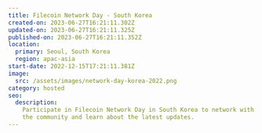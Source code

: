 ```yaml
---
title: Filecoin Network Day - South Korea
created-on: 2023-06-27T16:21:11.302Z
updated-on: 2023-06-27T16:21:11.325Z
published-on: 2023-06-27T16:21:11.352Z
location:
  primary: Seoul, South Korea
  region: apac-asia
start-date: 2022-12-15T17:21:11.381Z
image:
  src: /assets/images/network-day-korea-2022.png
category: hosted
seo:
  description:
    Participate in Filecoin Network Day in South Korea to network with
    the community and learn about the latest updates.
---
```

